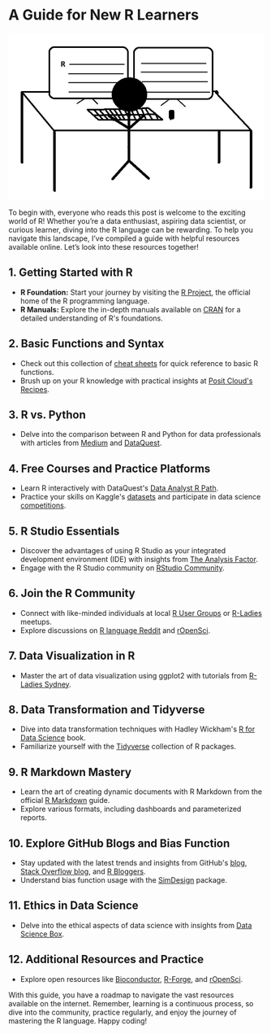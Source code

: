 # A Guide for New R Learners
![](pic.png)

To begin with, everyone who reads this post is welcome to the exciting world of R! Whether you’re a data enthusiast, aspiring data scientist, or curious learner, diving into the R language can be rewarding. To help you navigate this landscape, I’ve compiled a guide with helpful resources available online. Let’s look into these resources together!

## 1. Getting Started with R

- **R Foundation:** Start your journey by visiting the [R Project](https://www.r-project.org/), the official home of the R programming language.
- **R Manuals:** Explore the in-depth manuals available on [CRAN](https://cran.r-project.org/manuals.html) for a detailed understanding of R's foundations.

## 2. Basic Functions and Syntax

- Check out this collection of [cheat sheets](https://posit.co/resources/cheatsheets/) for quick reference to basic R functions.
- Brush up on your R knowledge with practical insights at [Posit Cloud's Recipes](https://posit.cloud/learn/recipes).

## 3. R vs. Python

- Delve into the comparison between R and Python for data professionals with articles from [Medium](https://medium.com/analytics-and-data/r-vs-python-a-comprehensive-guide-for-data-professionals-321e8dead598) and [DataQuest](https://www.dataquest.io/blog/python-vs-r/).

## 4. Free Courses and Practice Platforms

- Learn R interactively with DataQuest's [Data Analyst R Path](https://www.dataquest.io/path/data-analyst-r/).
- Practice your skills on Kaggle's [datasets](https://www.kaggle.com/datasets) and participate in data science [competitions](https://www.kaggle.com/competitions).

## 5. R Studio Essentials

- Discover the advantages of using R Studio as your integrated development environment (IDE) with insights from [The Analysis Factor](https://www.theanalysisfactor.com/the-advantages-of-rstudio/).
- Engage with the R Studio community on [RStudio Community](https://community.rstudio.com/).

## 6. Join the R Community

- Connect with like-minded individuals at local [R User Groups](https://jumpingrivers.github.io/meetingsR/r-user-groups.html) or [R-Ladies](https://www.meetup.com/pro/rladies/) meetups.
- Explore discussions on [R language Reddit](https://www.reddit.com/r/Rlanguage/) and [rOpenSci](https://discuss.ropensci.org/).

## 7. Data Visualization in R

- Master the art of data visualization using ggplot2 with tutorials from [R-Ladies Sydney](https://rladiessydney.org/courses/ryouwithme/03-vizwhiz-1/#1-4-putting-it-all-together-dplyr-ggplot).

## 8. Data Transformation and Tidyverse

- Dive into data transformation techniques with Hadley Wickham's [R for Data Science](https://r4ds.had.co.nz/transform.html) book.
- Familiarize yourself with the [Tidyverse](https://www.tidyverse.org/) collection of R packages.

## 9. R Markdown Mastery

- Learn the art of creating dynamic documents with R Markdown from the official [R Markdown](https://rmarkdown.rstudio.com/lesson-1.html) guide.
- Explore various formats, including dashboards and parameterized reports.

## 10. Explore GitHub Blogs and Bias Function

- Stay updated with the latest trends and insights from GitHub's [blog](https://posit.co/blog/), [Stack Overflow blog](https://stackoverflow.blog/), and [R Bloggers](https://www.r-bloggers.com/).
- Understand bias function usage with the [SimDesign](https://www.rdocumentation.org/packages/SimDesign/versions/2.2/topics/bias) package.

## 11. Ethics in Data Science

- Delve into the ethical aspects of data science with insights from [Data Science Box](https://datasciencebox.org/02-ethics.html).

## 12. Additional Resources and Practice

- Explore open resources like [Bioconductor](https://bioconductor.org/), [R-Forge](https://r-forge.r-project.org/), and [rOpenSci](https://ropensci.org/).

With this guide, you have a roadmap to navigate the vast resources available on the internet. Remember, learning is a continuous process, so dive into the community, practice regularly, and enjoy the journey of mastering the R language. Happy coding!




